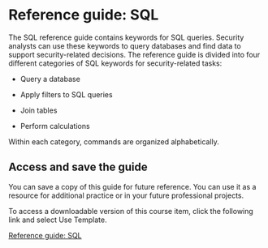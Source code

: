 # Reference guide: SQL
The SQL reference guide contains keywords for SQL queries. Security analysts can use these keywords to query databases and find data to support security-related decisions. The reference guide is divided into four different categories of SQL keywords for security-related tasks: 

- Query a database

- Apply filters to SQL queries

- Join tables

- Perform calculations

Within each category, commands are organized alphabetically.

## Access and save the guide

You can save a copy of this guide for future reference. You can use it as a resource for additional practice or in your future professional projects. 

To access a downloadable version of this course item, click the following link and select Use Template. 

[Reference guide: SQL](/Linux%20and%20SQL/Module%204/Reference-Guide-SQL.pdf)